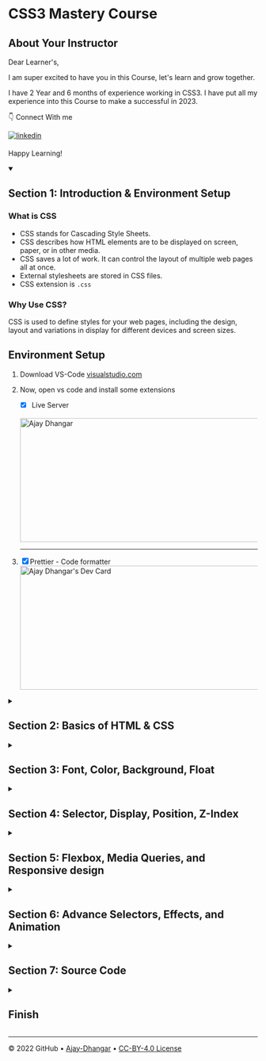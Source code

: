 # CSS3 Mastery Course

## About Your Instructor

Dear Learner's,

I am super excited to have you in this Course, let's learn and grow together.

I have 2 Year and 6 months of experience working in CSS3. I have put all my experience into this Course to make a successful in 2023.

👇 Connect With me 

<a href="https://linkedin.com/in/ajay-dhangar-bb89b4227/" target="_blank">
<img src=https://img.shields.io/badge/linkedin-%231E77B5.svg?&style=for-the-badge&logo=linkedin&logoColor=white alt=linkedin style="margin-bottom: 5px;" />
</a>

<br />

Happy Learning!

<details id=1 open>
<summary><h2>Section 1: Introduction & Environment Setup </h2></summary>

<h3> What is CSS </h3>

- CSS stands for Cascading Style Sheets.
- CSS describes how HTML elements are to be displayed on screen, paper, or in other media.
- CSS saves a lot of work. It can control the layout of multiple web pages all at once.
- External stylesheets are stored in CSS files.
- CSS extension is `.css` 

<h3>Why Use CSS?</h3>
<p>CSS is used to define styles for your web pages, including the design, layout and variations in display for different devices and screen sizes.</p>

## Environment Setup 

1. Download VS-Code [visualstudio.com](https://code.visualstudio.com/download)

2. Now, open vs code and install some extensions 
   - [X] Live Server
   <br/>
   <img src="https://user-images.githubusercontent.com/99037494/215412999-8108144f-7d26-4df5-a017-f65d9859aa7e.png?r=3r9" width="500" height="250" align="center" alt="Ajay Dhangar"/><br /> <hr/.
  
    - [X] Prettier - Code formatter <br />
    <img src="https://user-images.githubusercontent.com/99037494/215414513-6a7ee1ff-262d-4788-81c6-5ba1e17e6262.png?r=3r9" width="500" height="250" align="center" alt="Ajay Dhangar's Dev Card"/><br />



</details>

<details id=2>
<summary><h2>Section 2: Basics of HTML & CSS</h2></summary>

Now, Create a new file

### your first `HTML` and `HTML` Structure.

First create `index.html ` file
in vs code and press key ` ! ` OR ` shift ` + ` 1 ` key then press ` Enter ` Because it is html boilerplate code shortcut key in  vscode. Otherwise write this Code.

`index.html`

``` HTML
<!DOCTYPE html>
<html lang="en">
<head>
    <meta charset="UTF-8">
    <meta http-equiv="X-UA-Compatible" content="IE=edge">
    <meta name="viewport" content="width=device-width, initial-scale=1.0">
    <title>Basics of HTML & CSS</title>
</head>
<body>
    <h1>Basics of HTML & CSS</h1>    
</body>
</html>
```
<br />

`Output`

<br />

![image](https://user-images.githubusercontent.com/99037494/215420445-71a3f3c6-cf28-4093-8bbd-438d79ce1525.png)

### Explanation:

- The `<!DOCTYPE html>` declaration defines that this document is an HTML5 document
- The `<html>` element is the root or parent element of an HTML page
- The `<head>` element contains meta information about the HTML page
- The `<title>` element specifies a title for the HTML page (which is shown in the browser's title bar or in the page's tab)
- The `<body>` element defines the document's body, and is a container for all the visible contents, such as headings, paragraphs, images, hyperlinks, tables, lists, etc.
- The `<h1>` element defines a large heading
- `lang="en"` difines english language. You can use any lnguage in `lang=" "`.

### What is CSS?

CSS (Cascading Style Sheets) is the code that styles web content.It is not a programming language and not a markup language either. It is a style sheet language. CSS is what you use to selectively style HTML elements. For example, this CSS selects paragraph text, setting the color to green:

```css
p {
  color: green;
}
```

**Explaination :** `p` is `selecter`, `color` is `property`, and `green` is `value`.

### Different ways of using `CSS3`

 CSS can be added to HTML documents in 3 ways:
 - **Inline** - by using the `style` attribute inside HTML elements
 - **Internal** - by using a `<style>` element in the `<head>` section
 - **External** - by using a `<link>` element to link to an external `CSS` file
 
***for Example:*** create `index.html` file and write this cade and view output.

### Inline :

```html
<!DOCTYPE html>
<html lang="en">
<head>
    <meta charset="UTF-8">
    <meta http-equiv="X-UA-Compatible" content="IE=edge">
    <meta name="viewport" content="width=device-width, initial-scale=1.0">
    <title>Basics of HTML & CSS</title>
</head>
<body>
    <h1 style="color:blue">Getting Started CSS with <span style="color: green;">Aj Zero Coding</span></h1>
</body>
</html>
```

### Internal :

```html
<!DOCTYPE html>
<html lang="en">
<head>
    <meta charset="UTF-8">
    <meta http-equiv="X-UA-Compatible" content="IE=edge">
    <meta name="viewport" content="width=device-width, initial-scale=1.0">
    <title>Basics of HTML & CSS</title>
    <style>
        h1{
            color:blue;
        }
        span{
            color: green;
        }
    </style>
</head>
<body>
    <h1>Getting Started CSS with <span>Aj Zero Coding</span></h1>
</body>
</html>
```

### External :

you need two files: `index.html` and `style.css`.

`index.html`

```html
<!DOCTYPE html>
<html lang="en">
<head>
    <meta charset="UTF-8">
    <meta http-equiv="X-UA-Compatible" content="IE=edge">
    <meta name="viewport" content="width=device-width, initial-scale=1.0">
    <title>Basics of HTML & CSS</title>
    <link rel="stylesheet" href="./style.css">    
</head>
<body>
    <h1>Getting Started CSS with <span>Aj Zero Coding</span></h1>
</body>
</html>
```

`style.css`

```css
h1 {
  color: blue;
}
span {
  color: green;
}

```

### Output :

![image](https://user-images.githubusercontent.com/99037494/216768238-3249d0c6-50ca-48d5-b413-e6072d6d9c12.png)

</details>


<details id=3>
<summary><h2>Section 3: Font, Color, Background, Float</h2></summary>

## 1. Selectors in CSS
   
 **4 types of selector in CSS**
   
 - CSS element selector 
 - CSS id selector
 - CSS Class selector
 - The CSS grouping selector
   
**For Example :**
   
`index.html`

```html
<!DOCTYPE html>
<html lang="en">
<head>
    <meta charset="UTF-8">
    <meta http-equiv="X-UA-Compatible" content="IE=edge">
    <meta name="viewport" content="width=device-width, initial-scale=1.0">
    <title>Basics of HTML & CSS</title>
    <link rel="stylesheet" href="./style.css">    
</head>
<body>
    <h1>Getting Started CSS with <span>Aj Zero Coding</span></h1>
    <p>This is paragraph one</p>
    <p id="pera">This is paragraph two</p>
    <p class="pera">This is paragraph three</p>
</body>
</html>
```
   
`style.css`
```css
h1 {
  color: blue;
}
span {
  color: green;
}
/* === CSS element selector === */
p {
  color: red;
  font-size: 20px;
}
/* === CSS id selector === */
#pera {
  color: #fff;
  background-color: cadetblue;
  font-size: 22px;
}
/* === CSS class selector === */
.pera {
  color: #f8f81a;
  background-color: orangered;
  font-size: 22px;
}
/* === The CSS grouping selector === */
h1,
p {
  text-align: center;
}
```

### Output:

![Selectors](https://user-images.githubusercontent.com/99037494/216819382-f1f72e7b-a6d0-4d14-b610-3a18a9ad1cad.png)

## 2. Debugging using developer tool

https://user-images.githubusercontent.com/99037494/216828031-8ae82ebb-5b78-44f3-a44b-467d9ca75ad9.mp4


## 3. Font in CSS

### font-family :
 In CSS there are five generic font families:

 - `Serif` fonts have a small stroke at the edges of each letter.
 - `Sans-serif` fonts have clean lines (no small strokes attached). They create a modern and minimalistic look.
 - `Monospace` fonts - here all the letters have the same fixed width. They create a mechanical look. 
 - `Cursive` fonts imitate human handwriting.
 - `Fantasy` fonts are decorative/playful fonts.
 
 ![image](https://user-images.githubusercontent.com/99037494/216831443-fc6c0ed7-936e-440b-92bb-66d15992406e.png)

### Font Style :

 - `normal` - The text is shown normally
 - `italic` - The text is shown in italics
 - `oblique` - The text is "leaning" (oblique is very similar to italic, but less supported)
 
 ![image](https://user-images.githubusercontent.com/99037494/216831850-586c4c07-2ebd-4d06-a140-d3f4ba8cd268.png)

### Font Weight :

- 100 to 900
- bold
- normal 

![image](https://user-images.githubusercontent.com/99037494/216832164-55b8bb83-318c-45dc-ae5e-d864f4eb1f8a.png)
 
### Font Variant :

- normal 
- small-caps 
 
![image](https://user-images.githubusercontent.com/99037494/216832395-c4db70c1-baeb-4d48-9c3a-bb5218111a85.png)

### Font Size :

- Set Font Size With Pixels
- Set Font Size With Em
- Set Font Size With Percent
- Set Font Size With vw

![image](https://user-images.githubusercontent.com/99037494/216832907-c4b6b099-071a-4732-8bbb-6d1c7fc0fddc.png)

**Relative Units**

**EM:** Relative to the parent element

**REM:** Relative to the root element (HTML tag)

**%:** Relative to the parent element

**VW:** Relative to the viewport’s width

**VH:** Relative to the viewport’s height

**Difference VW, %, and px mobile screen viewport that is `480px` x `800px` For `width`.**

- 1 VW = 1% = 4.8px
- 50 VW = 50% = 240px

**Difference Vh, %, and px mobile screen viewport that is `480px` x `800px` For `height`.**

- 1 Vh = 1% = 8px
- 50 Vh = 50% = 400px

### Google Fonts :

- you need a google fonts link. for example

`<link rel="stylesheet" href="https://fonts.googleapis.com/css?family=Sofia">`

```css
font-family: "Sofia", sans-serif;
font-size: 30px;
text-shadow: 3px 3px 3px #ababab;
```

![image](https://user-images.githubusercontent.com/99037494/216833591-6a88f00f-6fe2-48a8-814b-1e3f32f3bea9.png)

More examples of google fonts

![image](https://user-images.githubusercontent.com/99037494/216833639-6142a17a-564d-422b-b621-450ddda59c93.png)

**For Example :**

`index.html`

```html
<!DOCTYPE html>
<html lang="en">
<head>
    <meta charset="UTF-8">
    <meta http-equiv="X-UA-Compatible" content="IE=edge">
    <meta name="viewport" content="width=device-width, initial-scale=1.0">
    <title>Font in CSS</title>
    <link rel="stylesheet" href="https://fonts.googleapis.com/css?family=Sofia">
    <link rel="stylesheet" href="./style.css">    
</head>
<body>
    <h3>font-family :</h3>
    <ul>
        <li class="Serif">Serif</li>
        <li class="Sans-serif">Sans-serif</li>
        <li class="Monospace">Monospace</li>
        <li class="Cursive">Cursive</li>
        <li class="Fantasy">Fantasy</li>
    </ul> 
    
    <hr />

    <h3>Font Style :</h3>
    <ul>
        <li id="normal">normal</li>
        <li class="italic">italic</li>
        <li class="oblique">oblique</li>
    </ul> 

    <hr />

    <h3>Font Weight :</h3>
    <ul>
        <li class="normal">normal</li>
        <li class="bold">Bold</li>        
    </ul>

    <hr />

    <h3>Font Variant :</h3>
    <ul>
        <li class="normal-v">normal</li>
        <li class="small">small-caps</li>        
    </ul>
    <hr />

    <h3>Font size :</h3>
    <ul>
        <li class="Pixels">Pixels</li>
        <li class="Em">Em</li> 
        <li class="Percent">Percent</li>
        <li class="vw">vw</li>        
    </ul>

    <hr />
    <h3>Google Fonts :</h3>
    <ul class="google-fonts">
        <li class="name">Ajay Dhangar</li>
        <li class="author">Author of CSS-3 Mastery</li> 
        <li class="number">123456790</li>
    </ul>
</body>
</html>
```

`style.css`

```css
.Serif {
  font-family: serif;
}
.Sans-serif {
  font-family: sans-serif;
}
.Monospace {
  font-family: monospace;
}
.Cursive {
  font-family: cursive;
}
.Fantasy {
  font-family: fantasy;
}
#normal {
  font-style: normal;
}
.italic {
  font-style: italic;
}
.oblique {
  font-style: oblique;
}
.normal {
  font-weight: normal;
}
.bold {
  font-weight: bold;
}
.normal-v {
  font-variant: normal;
}
.small {
  font-variant: small-caps;
}
.Pixels {
  font-size: 10px;
}
.Em {
  font-size: 1em;
}
.Percent {
  font-size: 10%;
}
.vw {
  font-size: 10vm;
}
.google-fonts {
  font-family: "Sofia", sans-serif;
  font-size: 30px;
  text-shadow: 3px 3px 3px #ababab;
}
.name {
  font-size: 1.5em;
}
```

**Output :**

![image](https://user-images.githubusercontent.com/99037494/216834023-0fe028d0-fe9e-4bbb-8940-a08bbda6c672.png)

![image](https://user-images.githubusercontent.com/99037494/216834062-bf67bb6c-de3c-4335-9a0b-f8f93979dc97.png)

## 4. Color in CSS

`index.html`

```html
<!DOCTYPE html>
<html lang="en">
<head>
    <meta charset="UTF-8">
    <meta http-equiv="X-UA-Compatible" content="IE=edge">
    <meta name="viewport" content="width=device-width, initial-scale=1.0">
    <title>color Property in CSS</title>
    <link rel="stylesheet" href="./style.css">    
</head>
<body>
   <h1 id="one">Heading-1</h1> 
   <h1 id="two">Heading-2</h1> 
   <h1 id="three">Heading-3</h1> 
</body>
</html>
```

`style.css`

```css
#one {
  color: red; /* Basic write any color name*/
}
#two {
  color: rgb(103, 93, 188); /* rgb = red, green, blue (Range of this 0-255)*/
}
#three {
  color: #50f111; /* Hex-color Code use 6 digit with the help of # symbol */
}
```

**Output :**

![image](https://user-images.githubusercontent.com/99037494/217153610-30762d9b-1208-48ee-a268-af262324d695.png)

## 5. Border, Background, Height, Width



## 6. BoxModel margin, padding

## 7. Float clear

</details>


<details id=4>
<summary><h2>Section 4: Selector, Display, Position, Z-Index</h2></summary>


</details>

<details id=5>
<summary><h2>Section 5: Flexbox, Media Queries, and Responsive design</h2></summary>


</details>

<details id=6>
<summary><h2>Section 6: Advance Selectors, Effects, and Animation</h2></summary>


</details>

<details id=7>
<summary><h2>Section 7: Source Code</h2></summary>


</details>

<details id=X>
<summary><h2>Finish</h2></summary>

### What's next?

</details>


---


&copy; 2022 GitHub &bull; [Ajay-Dhangar](https://github.com/Ajay-Dhangar) &bull; [CC-BY-4.0 License](#)
